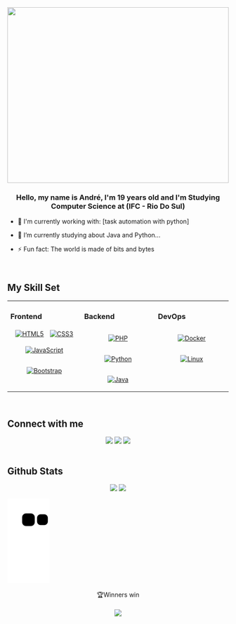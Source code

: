 <div align="center">
<img src="https://rishavanand.github.io/static/images/greetings.gif" align="center" style="width: 100%" height="400" />
</div>  
  

### <div align="center">Hello, my name is André, I'm 19 years old and I'm Studying Computer Science at (IFC - Rio Do Sul)</div>  
  

- 🔭 I'm currently working with: [task automation with python]  
  

- 🌱 I’m currently studying about Java and Python...  
  

- ⚡ Fun fact: The world is made of bits and bytes  
  

<br/>  


## My Skill Set  
<table><tr><td valign="top" width="33%">



### Frontend  
<div align="center">  
<a href="https://en.wikipedia.org/wiki/HTML5" target="_blank"><img style="margin: 5px" src="https://profilinator.rishav.dev/skills-assets/html5-original-wordmark.svg" alt="HTML5" height="60" /></a>  
<a href="https://www.w3schools.com/css/" target="_blank"><img style="margin: 5px" src="https://profilinator.rishav.dev/skills-assets/css3-original-wordmark.svg" alt="CSS3" height="60" /></a>  
<a href="https://www.javascript.com/" target="_blank"><img style="margin: 15px" src="https://profilinator.rishav.dev/skills-assets/javascript-original.svg" alt="JavaScript" height="50" /></a>  
<a href="https://getbootstrap.com/docs/3.4/javascript/" target="_blank"><img style="margin: 15px" src="https://profilinator.rishav.dev/skills-assets/bootstrap-plain.svg" alt="Bootstrap" height="50" /></a>  
</div>

</td><td valign="top" width="33%">



### Backend  
<div align="center">  
<a href="https://www.php.net/" target="_blank"><img style="margin: 15px" src="https://profilinator.rishav.dev/skills-assets/php-original.svg" alt="PHP" height="60" /></a>  
<a href="https://www.python.org/" target="_blank"><img style="margin: 15px" src="https://profilinator.rishav.dev/skills-assets/python-original.svg" alt="Python" height="60" /></a>  
<a href="https://www.java.com/" target="_blank"><img style="margin: 15px" src="https://profilinator.rishav.dev/skills-assets/java-original-wordmark.svg" alt="Java" height="60" /></a>  
</div>

</td><td valign="top" width="33%">



### DevOps  
<div align="center">  
<a href="https://www.docker.com/" target="_blank"><img style="margin: 15px" src="https://profilinator.rishav.dev/skills-assets/docker-original-wordmark.svg" alt="Docker" height="60" /></a>
<br />
<a href="https://www.linux.org/" target="_blank"><img style="margin: 15px" src="https://profilinator.rishav.dev/skills-assets/linux-original.svg" alt="Linux" height="60" /></a>  
</div>

</td></tr></table>  

<br/>  


## Connect with me  
<div align="center">
<a href="https://www.instagram.com/andre.davi.lopes/" target="_blank"><img src="https://img.shields.io/badge/-Instagram-%23E4405F?style=for-the-badge&logo=instagram&logoColor=white" target="_blank"></a>
<a href = "mailto:andredavilopes6@gmail.com">
<img src="https://img.shields.io/badge/-Gmail-%23333?style=for-the-badge&logo=gmail&logoColor=white" target="_blank"></a>
<a href="https://br.linkedin.com/in/andre-davi41?trk=people-guest_people_search-card" target="_blank">
<img src="https://img.shields.io/badge/-LinkedIn-%230077B5?style=for-the-badge&logo=linkedin&logoColor=white" target="_blank"></a> 
</div>
<br/>  


## Github Stats  
<div align="center">
  <img height="180em" src="https://github-readme-stats.vercel.app/api?username=Andre-Davi-Lopes&show_icons=true&count_private=true&hide_border=true"/>
  <img height="180em" src="https://github-readme-stats.vercel.app/api/top-langs/?username=Andre-Davi-Lopes&layout=compact&langs_count=7&theme=light"/>
</div>

![Snake animation](https://github.com/Andre-Davi-Lopes/Andre-Davi-Lopes/blob/output/github-contribution-grid-snake.svg)

<div align="center">
  🏆Winners win
</div>
<br/>

<div align="center">
<img src="https://komarev.com/ghpvc/?username=Andre-Davi-Lopes&&style=flat-square" align="center" />
</div>  

